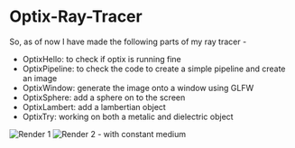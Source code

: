 # Optix-Ray-Tracer

So, as of now I have made the following parts of my ray tracer - 
 - OptixHello: to check if optix is running fine
 - OptixPipeline: to check the code to create a simple pipeline and create an image
 - OptixWindow: generate the image onto a window using GLFW
 - OptixSphere: add a sphere on to the screen
 - OptixLambert: add a lambertian object
 - OptixTry: working on both a metalic and dielectric object
 
 ![Render 1](https://github.com/shiroyasha263/Optix-Ray-Tracer/blob/master/image1.png)
 ![Render 2 - with constant medium](https://github.com/shiroyasha263/Optix-Ray-Tracer/blob/master/image2.png)
